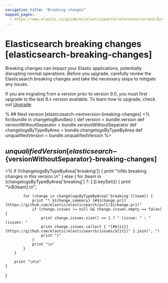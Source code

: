 ```yaml
---
navigation_title: "Breaking changes"
mapped_pages:
  - https://www.elastic.co/guide/en/elasticsearch/reference/current/breaking-changes.html
---
```


# Elasticsearch breaking changes [elasticsearch-breaking-changes]

Breaking changes can impact your Elastic applications, potentially disrupting normal operations. Before you upgrade, carefully review the Elasticsearch breaking changes and take the necessary steps to mitigate any issues.

If you are migrating from a version prior to version 9.0, you must first upgrade to the last 8.x version available. To learn how to upgrade, check out [Upgrade](docs-content://deploy-manage/upgrade.md).

% ## Next version [elasticsearch-nextversion-breaking-changes]
<%
for(bundle in changelogBundles) {
    def version = bundle.version
    def versionWithoutSeparator = bundle.versionWithoutSeparator
    def changelogsByTypeByArea = bundle.changelogsByTypeByArea
    def unqualifiedVersion = bundle.unqualifiedVersion
%>
## ${unqualifiedVersion} [elasticsearch-${versionWithoutSeparator}-breaking-changes]
<%
    if (!changelogsByTypeByArea['breaking']) {
        print "\nNo breaking changes in this version.\n"
    } else {
        for (team in (changelogsByTypeByArea['breaking'] ?: [:]).keySet()) {
            print "\n${team}:\n";

            for (change in changelogsByTypeByArea['breaking'][team]) {
                print "* ${change.summary} [#${change.pr}](https://github.com/elastic/elasticsearch/pull/${change.pr})"
                if (change.issues != null && change.issues.empty == false) {
                    print change.issues.size() == 1 ? " (issue: " : " (issues: "
                    print change.issues.collect { "[#${it}](https://github.com/elastic/elasticsearch/issues/${it})" }.join(", ")
                    print ")"
                }
                print "\n"
            }
        }

        print "\n\n"
    }
}
